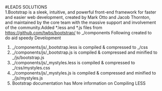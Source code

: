 #LEADS SOLUTIONS  
1.Bootstrap is a sleek, intuitive, and powerful front-end framework for faster and easier web development, created by Mark Otto and Jacob Thornton, and maintained by the core team with the massive support and involvement of the community.Added *.less and *.js files from https://github.com/twbs/bootstrap/ to _/components
Following created to do aid speedy Development
  1. _/components/js/_bootstrap.less is compiled & compressed to _/css
  2. _/components/js/_bootstrap.js is compiled & compressed and minified to _/js/bootstrap.js
  3. _/components/js/_mystyles.less is compiled & compressed to _/css/mystyles.css
  4.  _/components/js/_mystyles.js is compiled & compressed and minified to _/js/mystyles.js
  5. Bootstrap documentation has More information on Compiling LESS 
